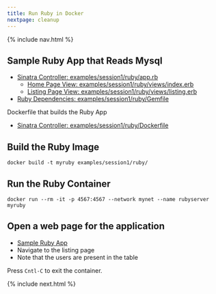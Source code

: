 ```yaml
---
title: Run Ruby in Docker
nextpage: cleanup
---
```


{% include nav.html %}

## Sample Ruby App that Reads Mysql

- [Sinatra Controller: examples/session1/ruby/app.rb](https://github.com/CDLUC3/docker-tutorial/blob/main/examples/session1/ruby/app.rb)
  - [Home Page View: examples/session1/ruby/views/index.erb](https://github.com/CDLUC3/docker-tutorial/blob/main/examples/session1/ruby/views/index.erb)
  - [Listing Page View: examples/session1/ruby/views/listing.erb](https://github.com/CDLUC3/docker-tutorial/blob/main/examples/session1/ruby/views/listing.erb)
- [Ruby Dependencies: examples/session1/ruby/Gemfile](https://github.com/CDLUC3/docker-tutorial/blob/main/examples/session1/ruby/Gemfile)

Dockerfile that builds the Ruby App
- [Sinatra Controller: examples/session1/ruby/Dockerfile](https://github.com/CDLUC3/docker-tutorial/blob/main/examples/session1/ruby/Dockerfile)

## Build the Ruby Image

```
docker build -t myruby examples/session1/ruby/
```

## Run the Ruby Container

```
docker run --rm -it -p 4567:4567 --network mynet --name rubyserver myruby
```

## Open a web page for the application

- [Sample Ruby App](http://localhost:4567)
- Navigate to the listing page
- Note that the users are present in the table

Press `Cntl-C` to exit the container.


{% include next.html %}
